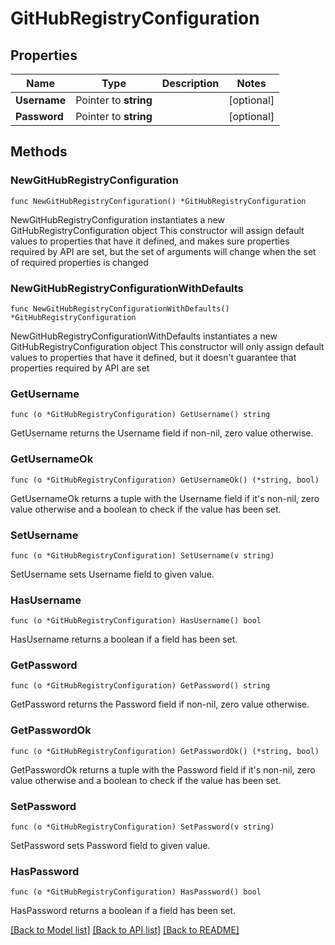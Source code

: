 # GitHubRegistryConfiguration

## Properties

Name | Type | Description | Notes
------------ | ------------- | ------------- | -------------
**Username** | Pointer to **string** |  | [optional] 
**Password** | Pointer to **string** |  | [optional] 

## Methods

### NewGitHubRegistryConfiguration

`func NewGitHubRegistryConfiguration() *GitHubRegistryConfiguration`

NewGitHubRegistryConfiguration instantiates a new GitHubRegistryConfiguration object
This constructor will assign default values to properties that have it defined,
and makes sure properties required by API are set, but the set of arguments
will change when the set of required properties is changed

### NewGitHubRegistryConfigurationWithDefaults

`func NewGitHubRegistryConfigurationWithDefaults() *GitHubRegistryConfiguration`

NewGitHubRegistryConfigurationWithDefaults instantiates a new GitHubRegistryConfiguration object
This constructor will only assign default values to properties that have it defined,
but it doesn't guarantee that properties required by API are set

### GetUsername

`func (o *GitHubRegistryConfiguration) GetUsername() string`

GetUsername returns the Username field if non-nil, zero value otherwise.

### GetUsernameOk

`func (o *GitHubRegistryConfiguration) GetUsernameOk() (*string, bool)`

GetUsernameOk returns a tuple with the Username field if it's non-nil, zero value otherwise
and a boolean to check if the value has been set.

### SetUsername

`func (o *GitHubRegistryConfiguration) SetUsername(v string)`

SetUsername sets Username field to given value.

### HasUsername

`func (o *GitHubRegistryConfiguration) HasUsername() bool`

HasUsername returns a boolean if a field has been set.

### GetPassword

`func (o *GitHubRegistryConfiguration) GetPassword() string`

GetPassword returns the Password field if non-nil, zero value otherwise.

### GetPasswordOk

`func (o *GitHubRegistryConfiguration) GetPasswordOk() (*string, bool)`

GetPasswordOk returns a tuple with the Password field if it's non-nil, zero value otherwise
and a boolean to check if the value has been set.

### SetPassword

`func (o *GitHubRegistryConfiguration) SetPassword(v string)`

SetPassword sets Password field to given value.

### HasPassword

`func (o *GitHubRegistryConfiguration) HasPassword() bool`

HasPassword returns a boolean if a field has been set.


[[Back to Model list]](../README.md#documentation-for-models) [[Back to API list]](../README.md#documentation-for-api-endpoints) [[Back to README]](../README.md)


